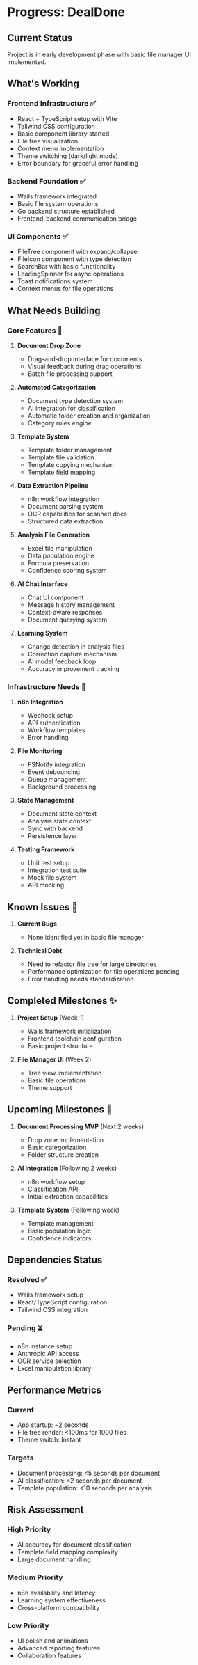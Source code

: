 # Progress: DealDone

## Current Status
Project is in early development phase with basic file manager UI implemented.

## What's Working

### Frontend Infrastructure ✅
- React + TypeScript setup with Vite
- Tailwind CSS configuration
- Basic component library started
- File tree visualization
- Context menu implementation
- Theme switching (dark/light mode)
- Error boundary for graceful error handling

### Backend Foundation ✅
- Wails framework integrated
- Basic file system operations
- Go backend structure established
- Frontend-backend communication bridge

### UI Components ✅
- FileTree component with expand/collapse
- FileIcon component with type detection
- SearchBar with basic functionality
- LoadingSpinner for async operations
- Toast notifications system
- Context menus for file operations

## What Needs Building

### Core Features 🚧

1. **Document Drop Zone**
   - Drag-and-drop interface for documents
   - Visual feedback during drag operations
   - Batch file processing support

2. **Automated Categorization**
   - Document type detection system
   - AI integration for classification
   - Automatic folder creation and organization
   - Category rules engine

3. **Template System**
   - Template folder management
   - Template file validation
   - Template copying mechanism
   - Template field mapping

4. **Data Extraction Pipeline**
   - n8n workflow integration
   - Document parsing system
   - OCR capabilities for scanned docs
   - Structured data extraction

5. **Analysis File Generation**
   - Excel file manipulation
   - Data population engine
   - Formula preservation
   - Confidence scoring system

6. **AI Chat Interface**
   - Chat UI component
   - Message history management
   - Context-aware responses
   - Document querying system

7. **Learning System**
   - Change detection in analysis files
   - Correction capture mechanism
   - AI model feedback loop
   - Accuracy improvement tracking

### Infrastructure Needs 🔧

1. **n8n Integration**
   - Webhook setup
   - API authentication
   - Workflow templates
   - Error handling

2. **File Monitoring**
   - FSNotify integration
   - Event debouncing
   - Queue management
   - Background processing

3. **State Management**
   - Document state context
   - Analysis state context
   - Sync with backend
   - Persistence layer

4. **Testing Framework**
   - Unit test setup
   - Integration test suite
   - Mock file system
   - API mocking

## Known Issues 🐛

1. **Current Bugs**
   - None identified yet in basic file manager

2. **Technical Debt**
   - Need to refactor file tree for large directories
   - Performance optimization for file operations pending
   - Error handling needs standardization

## Completed Milestones ✨

1. **Project Setup** (Week 1)
   - Wails framework initialization
   - Frontend toolchain configuration
   - Basic project structure

2. **File Manager UI** (Week 2)
   - Tree view implementation
   - Basic file operations
   - Theme support

## Upcoming Milestones 📅

1. **Document Processing MVP** (Next 2 weeks)
   - Drop zone implementation
   - Basic categorization
   - Folder structure creation

2. **AI Integration** (Following 2 weeks)
   - n8n workflow setup
   - Classification API
   - Initial extraction capabilities

3. **Template System** (Following week)
   - Template management
   - Basic population logic
   - Confidence indicators

## Dependencies Status

### Resolved ✅
- Wails framework setup
- React/TypeScript configuration
- Tailwind CSS integration

### Pending ⏳
- n8n instance setup
- Anthropic API access
- OCR service selection
- Excel manipulation library

## Performance Metrics

### Current
- App startup: ~2 seconds
- File tree render: <100ms for 1000 files
- Theme switch: Instant

### Targets
- Document processing: <5 seconds per document
- AI classification: <2 seconds per document
- Template population: <10 seconds per analysis

## Risk Assessment

### High Priority
- AI accuracy for document classification
- Template field mapping complexity
- Large document handling

### Medium Priority
- n8n availability and latency
- Learning system effectiveness
- Cross-platform compatibility

### Low Priority
- UI polish and animations
- Advanced reporting features
- Collaboration features 